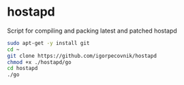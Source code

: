 # hostapd
Script for compiling and packing latest and patched hostapd

```bash
sudo apt-get -y install git
cd ~
git clone https://github.com/igorpecovnik/hostapd
chmod +x ./hostapd/go
cd hostapd
./go
```